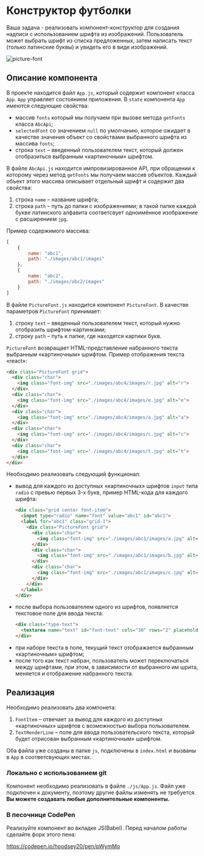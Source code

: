 Конструктор футболки
===

Ваша задача - реализовать компонент-конструктор для создания надписи с использованием шрифта из изображений. Пользователь может выбрать шрифт из списка предложенных, затем написать текст (только латинские буквы) и увидеть его в виде изображений.

![picture-font](http://i.imgur.com/VAMgmrF.gif)

## Описание компонента

В проекте находится файл `App.js`, который содержит компонент класса `App`. `App` управляет состоянием приложения. В `state` компонента `App` имеются следующие свойства:
- массив `fonts` который мы получаем при вызове метода `getFonts` класса `AbcApi`;
- `selectedFont` со значением `null` по умолчанию, которое ожидает в качестве значения объект со свойствами выбранного шрифта из массива `fonts`;
- строка `text` – введенный пользователем текст, который должен отобразиться выбранным «картиночным» шрифтом.  

В файле `AbcApi.js` находится импровизированное API, при обращении к которому через метод `getFonts` мы получаем массив объектов. Каждый объект этого массива описывает отдельный шрифт и содержит два свойства:

1. строка `name` – название шрифта;
2. строка `path` – путь до папки с изображениями; в такой папке каждой букве латинского алфавита соответсвует одноимённое изображение с расширением `jpg`.

Пример содержимого массива:
```javascript
[
    {
        name: "abc1",
        path: "./images/abc1/images"
    },
    {
        name: "abc2",
        path: "./images/abc2/images"
    }
]
```

В файле `PictureFont.js` находится компонент `PictureFont`. В качестве параметров `PictureFont` принимает:
1. строку `text` – введенный пользователем текст, который нужно отобразить шрифтом-картинками;
2. строку `path` – путь к папке, где находятся картики букв.

`PictureFont` возвращает HTML-представление набранного текста выбранным «картиночным» шрифтом. Пример отображения текста «react»:
```html
<div class="PictureFont grid">
  <div class="char">
    <img class="font-img" src="./images/abc4/images/r.jpg" alt="r">
  </div>
  <div class="char">
    <img class="font-img" src="./images/abc4/images/e.jpg" alt="e">
  </div>
  <div class="char">
    <img class="font-img" src="./images/abc4/images/a.jpg" alt="a">
  </div>
  <div class="char">
    <img class="font-img" src="./images/abc4/images/c.jpg" alt="c">
  </div>
  <div class="char">
    <img class="font-img" src="./images/abc4/images/t.jpg" alt="t">
  </div>
</div>
```
Необходимо реализовать следующий функционал: 
- вывод для каждого из доступных «картиночных» шрифтов `input` типа `radio` с превью первых 3-х букв, пример HTML-кода для каждого шрифта:
  ```html
  <div class="grid center font-item">
    <input type="radio" name="font" value="abc1" id="abc1">
    <label for="abc1" class="grid-1">
      <div class="PictureFont grid">
        <div class="char">
          <img class="font-img" src="./images/abc1/images/a.jpg" alt="a">
        </div>
        <div class="char">
          <img class="font-img" src="./images/abc1/images/b.jpg" alt="b">
        </div>
        <div class="char">
          <img class="font-img" src="./images/abc1/images/c.jpg" alt="c">
        </div>
      </div>
    </label>
  </div>
  ```
- после выбора пользователем одного из шрифтов, появляется текстовое поле для ввода текста:
  ```html
  <div class="type-text">
    <textarea name="text" id="font-text" cols="30" rows="2" placeholder="Введите текст для футболки"></textarea>
  </div>
  ```
- при наборе текста в поле, текущий текст отображается выбранным «картиночным» шрифтом;
- после того как текст набран, пользователь может переключаться между шрифтами, при этом, в зависимости от выбранного им шрита, меняется и отображение набранного текста.

## Реализация

Необходимо реализовать два компонета:
1. `FontItem` – отвечает за вывод для каждого из доступных «картиночных» шрифтов с возможностью выбора пользователем. 
2. `TextRenderLine` – поле для ввода пользовательского текста, который будет отрисован выбранным «картиночным» шрифтом.

Оба файла уже созданы в папке `js`, подключены в `index.html` и вызваны в `App` в соответсвующих местах.

### Локально с использованием git

Компонент необходимо реализовать в файле `./js/App.js`. Файл уже подключен к документу, поэтому другие файлы изменять не требуется.
**Вы можете создавать любые дополнительные компоненты.**

### В песочнице CodePen

Реализуйте компонент во вкладке JS(Babel). Перед началом работы сделайте форк этого пена:

https://codepen.io/hoodsey20/pen/pWymMo
